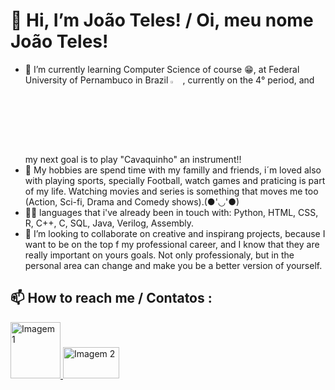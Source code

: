 # 👋 Hi, I’m João Teles! / Oi, meu nome João Teles!

- 🌱 I’m currently learning Computer Science of course 😁, at Federal University of Pernambuco in Brazil <img src="https://logos-download.com/wp-content/uploads/2021/07/Flag_of_Brazil.png" alt="brazilian flag" width="4%" height="3%">, currently on the 4° period, and my next goal is to play "Cavaquinho" an instrument!!
- 👀 My hobbies are spend time with my familly and friends, i´m loved also with playing sports, specially Football, watch games and praticing is part of my life.
Watching movies and series is something that moves me too (Action, Sci-fi, Drama and Comedy shows).(●'◡'●)
- 🧑‍💻 languages that i've already been in touch with: Python, HTML, CSS, R, C++, C, SQL, Java, Verilog, Assembly.
- 💞️ I’m looking to collaborate on creative and inspirang projects, because I want to be on the top f my professional career, and I know that they are really important on yours goals.
Not only professionaly, but in the personal area can change and make you be a better version of yourself.
## 📫 How to reach me / Contatos : 




</head>
<body>
    <div class="image-container">
        <a class="image-link" href="https://www.instagram.com/joaonteles/">
            <img src="https://th.bing.com/th/id/OIP.wXoimLEX6hY7Ou1h5mBgfQHaHa?rs=1&pid=ImgDetMain" alt="Imagem 1" width="80" height="90">
        </a>
        <a class="image-link" href="https://www.linkedin.com/in/jo%C3%A3o-ant%C3%B4nio-n-teles-ba9823279/">
            <img src="https://th.bing.com/th/id/OIP.roxl7_ihVieyNzcX_XQplAHaEK?w=768&h=432&rs=1&pid=ImgDetMain" alt="Imagem 2" width="90" height="50">
        </a>
    </div>
</body>
</html>


<!---
JoaoTeles87/JoaoTeles87 is a ✨ special ✨ repository because its `README.md` (this file) appears on your GitHub profile.
You can click the Preview link to take a look at your changes.
--->
